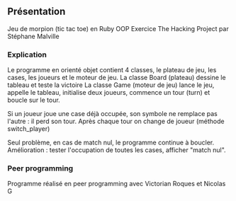 ## Présentation

Jeu de morpion (tic tac toe) en Ruby OOP
Exercice The Hacking Project par Stéphane Malville

### Explication

Le programme en orienté objet contient 4 classes, le plateau de jeu, les cases, les joueurs et le moteur de jeu.
La classe Board (plateau) dessine le tableau et teste la victoire
La classe Game (moteur de jeu) lance le jeu, appelle le tableau, initialise deux joueurs, commence un tour (turn) et boucle sur le tour.

Si un joueur joue une case déjà occupée, son symbole ne remplace pas l'autre : il perd son tour.
Après chaque tour on change de joueur (méthode switch_player)

Seul problème, en cas de match nul, le programme continue à boucler. Amélioration : tester l'occupation de toutes les cases, afficher "match nul".

### Peer programming

Programme réalisé en peer programming avec Victorian Roques et Nicolas G